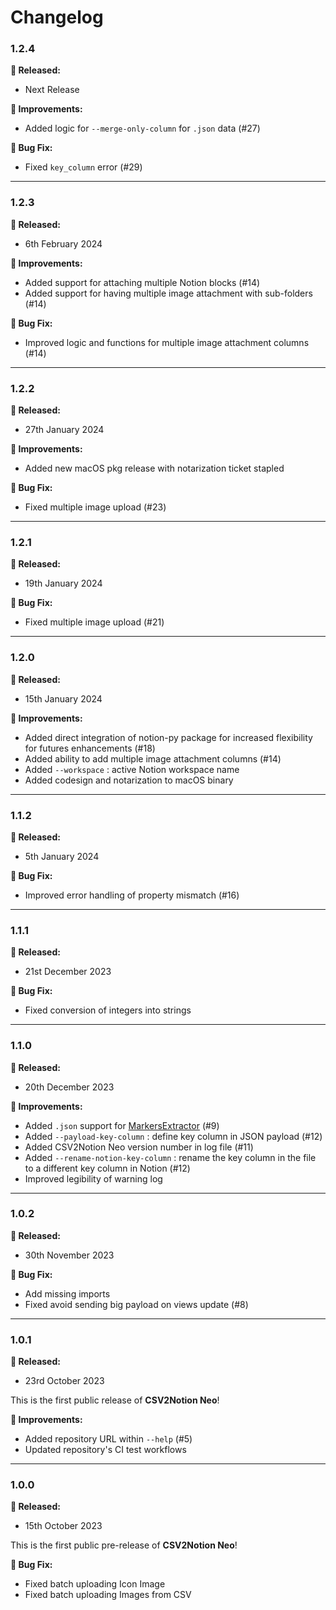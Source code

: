# Changelog

### 1.2.4

**🎉 Released:**
- Next Release

**🔨 Improvements:**
- Added logic for `--merge-only-column` for `.json` data (#27)

**🐞 Bug Fix:**
- Fixed `key_column` error (#29)

---

### 1.2.3

**🎉 Released:**
- 6th February 2024

**🔨 Improvements:**
- Added support for attaching multiple Notion blocks (#14)
- Added support for having multiple image attachment with sub-folders (#14)

**🐞 Bug Fix:**
- Improved logic and functions for multiple image attachment columns (#14)

---

### 1.2.2

**🎉 Released:**
- 27th January 2024

**🔨 Improvements:**
- Added new macOS pkg release with notarization ticket stapled

**🐞 Bug Fix:**
- Fixed multiple image upload (#23)

---

### 1.2.1

**🎉 Released:**
- 19th January 2024

**🐞 Bug Fix:**
- Fixed multiple image upload (#21)

---

### 1.2.0

**🎉 Released:**
- 15th January 2024

**🔨 Improvements:**
- Added direct integration of notion-py package for increased flexibility for futures enhancements (#18)
- Added ability to add multiple image attachment columns (#14)
- Added `--workspace` : active Notion workspace name
- Added codesign and notarization to macOS binary
  
---

### 1.1.2

**🎉 Released:**
- 5th January 2024

**🐞 Bug Fix:**
- Improved error handling of property mismatch (#16)

---

### 1.1.1

**🎉 Released:**
- 21st December 2023

**🐞 Bug Fix:**
- Fixed conversion of integers into strings

---

### 1.1.0

**🎉 Released:**
- 20th December 2023

**🔨 Improvements:**
- Added `.json` support for [MarkersExtractor](https://github.com/TheAcharya/MarkersExtractor) (#9)
- Added `--payload-key-column` : define key column in JSON payload (#12)
- Added CSV2Notion Neo version number in log file (#11)
- Added `--rename-notion-key-column` : rename the key column in the file to a different key column in Notion (#12)
- Improved legibility of warning log

---

### 1.0.2

**🎉 Released:**
- 30th November 2023

**🐞 Bug Fix:**
- Add missing imports
- Fixed avoid sending big payload on views update (#8)

---

### 1.0.1

**🎉 Released:**
- 23rd October 2023

This is the first public release of **CSV2Notion Neo**!

**🔨 Improvements:**
- Added repository URL within `--help` (#5)
- Updated repository's CI test workflows

---

### 1.0.0
**🎉 Released:**
- 15th October 2023

This is the first public pre-release of **CSV2Notion Neo**!

**🐞 Bug Fix:**
- Fixed batch uploading Icon Image
- Fixed batch uploading Images from CSV
